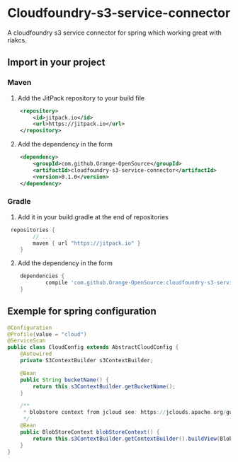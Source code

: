 # Cloudfoundry-s3-service-connector
A cloudfoundry s3 service connector for spring which working great with riakcs. 

## Import in your project

### Maven

 1. Add the JitPack repository to your build file 

```xml
    <repository>
	    <id>jitpack.io</id>
	    <url>https://jitpack.io</url>
	</repository>
```

 2. Add the dependency in the form
 
```xml
	<dependency>
	    <groupId>com.github.Orange-OpenSource</groupId>
	    <artifactId>cloudfoundry-s3-service-connector</artifactId>
	    <version>0.1.0</version>
	</dependency>
```

### Gradle
 1. Add it in your build.gradle at the end of repositories
 
```gradle
 repositories {
        // ...
        maven { url "https://jitpack.io" }
    }
```

 2. Add the dependency in the form
 
```gradle
	dependencies {
	        compile 'com.github.Orange-OpenSource:cloudfoundry-s3-service-connector:0.1.0'
	}
```


## Exemple for spring configuration

```java
@Configuration
@Profile(value = "cloud")
@ServiceScan
public class CloudConfig extends AbstractCloudConfig {
    @Autowired
    private S3ContextBuilder s3ContextBuilder;

    @Bean
    public String bucketName() {
        return this.s3ContextBuilder.getBucketName();
    }

    /**
     * blobstore context from jcloud see: https://jclouds.apache.org/guides/aws/ to know how to use
     */
    @Bean
    public BlobStoreContext blobStoreContext() {
        return this.s3ContextBuilder.getContextBuilder().buildView(BlobStoreContext.class);
    }
}
```